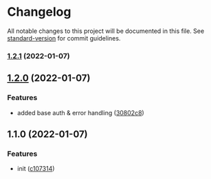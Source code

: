 # Changelog

All notable changes to this project will be documented in this file. See [standard-version](https://github.com/conventional-changelog/standard-version) for commit guidelines.

### [1.2.1](https://github.com/raffleberry/ticketing/compare/v1.2.0...v1.2.1) (2022-01-07)

## [1.2.0](https://github.com/raffleberry/ticketing/compare/v1.1.0...v1.2.0) (2022-01-07)


### Features

* added base auth & error handling ([30802c8](https://github.com/raffleberry/ticketing/commit/30802c88b20c4eeeb406910e9a697ce00ba187ed))

## 1.1.0 (2022-01-07)


### Features

* init ([c107314](https://github.com/raffleberry/ticketing/commit/c10731476af7a0cde87ea504cb6a9f82f6d6983d))
